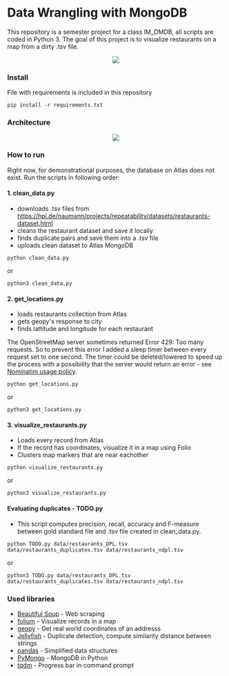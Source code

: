 # Data Wrangling with MongoDB

This repository is a semester project for a class IM_DMDB, all scripts are coded in Python 3. The goal of this project is to visualize restaurants on a map from a dirty .tsv file.

<p align="center"> 
<img src="https://raw.githubusercontent.com/hrdlickajan/dmdb_restaurants/master/img/map.png">
</p>

### Install
File with requirements is included in this repository

```
pip install -r requirements.txt
```

### Architecture
<p align="center"> 
<img src="https://raw.githubusercontent.com/hrdlickajan/dmdb_restaurants/master/img/architecture.png">
</p>

### How to run
Right now, for demonstrational purposes, the database on Atlas does not exist.
Run the scripts in following order:
#### 1. clean_data.py
- downloads .tsv files from https://hpi.de/naumann/projects/repeatability/datasets/restaurants-dataset.html
- cleans the restaurant dataset and save it locally
- finds duplicate pairs and save them into a .tsv file
- uploads clean dataset to Atlas MongoDB

```
python clean_data.py
```
or 
```
python3 clean_data.py
```
#### 2. get_locations.py
- loads restaurants collection from Atlas
- gets geopy's response to city
- finds lattitude and longitude for each restaurant

The OpenStreetMap server sometimes returned Error 429: Too many requests. So to prevent this error I added a sleep timer between every request set to one second. The timer could be deleted/lowered to speed up the process with a possibility that the server would return an error - see [Nominatim usage policy](https://operations.osmfoundation.org/policies/nominatim/).

```
python get_locations.py
```
or 
```
python3 get_locations.py
```
#### 3. visualize_restaurants.py
- Loads every record from Atlas
- If the record has coordinates, visualize it in a map using Folio
- Clusters map markers that are near eachother

```
python visualize_restaurants.py
```
or 
```
python3 visualize_restaurants.py
```
#### Evaluating duplicates - TODO.py
- This script computes precision, recall, accuracy and F-measure between gold standard file
and .tsv file created in clean_data.py.

```
python TODO.py data/restaurants_DPL.tsv data/restaurants_duplicates.tsv data/restaurants_ndpl.tsv
```
or
```
python3 TODO.py data/restaurants_DPL.tsv data/restaurants_duplicates.tsv data/restaurants_ndpl.tsv
```
### Used libraries
* [Beautiful Soup](https://pypi.org/project/beautifulsoup4/) - Web scraping
* [folium](https://pypi.org/project/folium/) - Visualize records in a map
* [geopy](https://pypi.org/project/geopy/) - Get real world coordinates of an addresss
* [Jellyfish](https://pypi.org/project/jellyfish/) - Duplicate detection, compute similarity distance between strings
* [pandas](https://pypi.org/project/pandas/) - Simplified data structures
* [PyMongo](https://pypi.org/project/pymongo/) - MongoDB in Python
* [tqdm](https://pypi.org/project/tqdm/) - Progress bar in command prompt
